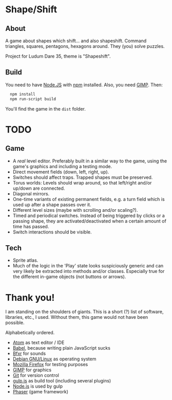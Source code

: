 Shape/Shift
===========

About
-----

A game about shapes which shift... and also shapeshift. Command triangles,
squares, pentagons, hexagons around. They (you) solve puzzles.

Project for Ludum Dare 35, theme is "Shapeshift".

Build
-----

You need to have [Node.JS][node] with [npm][npm] installed. Also, you need
[GIMP][gimp]. Then:

```bash
  npm install
  npm run-script build
```

You'll find the game in the `dist` folder.

TODO
====

Game
----

- A *real* level editor. Preferably built in a similar way to the game, using
  the game's graphics and including a testing mode.
- Direct movement fields (down, left, right, up).
- Switches should affect traps. Trapped shapes must be preserved.
- Torus worlds: Levels should wrap around, so that left/right and/or up/down are
  connected.
- Diagonal mirrors.
- One-time variants of existing permanent fields, e.g. a turn field which is
  used up after a shape passes over it.
- Different level sizes (maybe with scrolling and/or scaling?).
- Timed and periodical switches. Instead of being triggered by clicks or a
  passing shape, they are activated/deactivated when a certain amount of time
  has passed.
- Switch interactions should be visible.

Tech
----

- Sprite atlas.
- Much of the logic in the 'Play' state looks suspiciously generic and can very
  likely be extracted into methods and/or classes. Especially true for the
  different in-game objects (not buttons or arrows).

Thank you!
==========

I am standing on the shoulders of giants. This is a short (?) list of software,
libraries, etc., I used. Without them, this game would not have been possible.

Alphabetically ordered.

- [Atom][atom] as text editor / IDE
- [Babel][babel], because writing plain JavaScript sucks
- [Bfxr][bfxr] for sounds
- [Debian GNU/Linux][debian] as operating system
- [Mozilla Firefox][firefox] for testing purposes
- [GIMP][gimp] for graphics
- [Git][git] for version control
- [gulp.js][gulp] as build tool (including several plugins)
- [Node.js][node] is used by gulp
- [Phaser][phaser] (game framework)

[atom]: https://atom.io/
[babel]: https://babeljs.io/
[bfxr]: http://www.bfxr.net/
[debian]: https://www.debian.org/
[firefox]: https://www.mozilla.org/firefox
[gimp]: http://www.gimp.org/
[git]: https://git-scm.com/
[gulp]: http://gulpjs.com/
[node]: https://nodejs.org/
[npm]: https://www.npmjs.com/
[phaser]: http://phaser.io/
